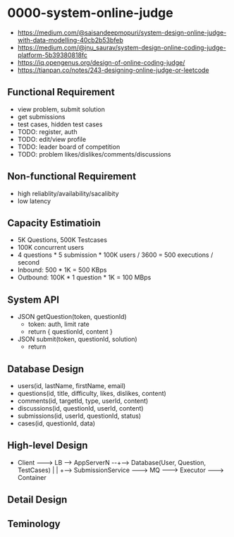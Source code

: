 # 0000-system-online-judge
- https://medium.com/@saisandeepmopuri/system-design-online-judge-with-data-modelling-40cb2b53bfeb
- https://medium.com/@jnu_saurav/system-design-online-coding-judge-platform-5b39380818fc
- https://iq.opengenus.org/design-of-online-coding-judge/
- https://tianpan.co/notes/243-designing-online-judge-or-leetcode

## Functional Requirement
- view problem, submit solution
- get submissions
- test cases, hidden test cases
- TODO: register, auth
- TODO: edit/view profile
- TODO: leader board of competition
- TODO: problem likes/dislikes/comments/discussions

## Non-functional Requirement
- high reliablity/availability/sacalibity
- low latency

## Capacity Estimatioin
- 5K Questions, 500K Testcases
- 100K concurrent users
- 4 questions * 5 submission * 100K users / 3600 = 500 executions / second
- Inbound: 500 * 1K = 500 KBps
- Outbound: 100K * 1 question * 1K = 100 MBps

## System API
- JSON getQuestion(token, questionId)
    - token: auth, limit rate
    - return { questionId, content }
- JSON submit(token, questionId, solution)
    - return

## Database Design
- users(id, lastName, firstName, email)
- questions(id, title, difficulty, likes, dislikes, content)
- comments(id, targetId, type, userId, content)
- discussions(id, questionId, userId, content)
- submissions(id, userId, questionId, status)
- cases(id, questionId, data)


## High-level Design

- Client ---> LB --> AppServerN --+--> Database(User, Question, TestCases)
  |        |
  +--> SubmissionService ---> MQ ---> Executor ---> Container

## Detail Design

## Teminology